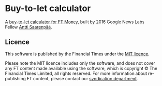 # Buy-to-let calculator

A [buy-to-let calculator for FT Money](http://ig.ft.com/sites/btl-calculator/), built by 2016 Google News Labs Fellow [Antti Saarenpää](https://twitter.com/AnttiSaarenpaa).

## Licence
This software is published by the Financial Times under the [MIT licence](http://opensource.org/licenses/MIT). 

Please note the MIT licence includes only the software, and does not cover any FT content made available using the software, which is copyright &copy; The Financial Times Limited, all rights reserved. For more information about re-publishing FT content, please contact our [syndication department](http://syndication.ft.com/).
